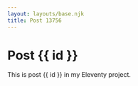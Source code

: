```yaml
---
layout: layouts/base.njk
title: Post 13756
---
```


# Post {{ id }}

This is post {{ id }} in my Eleventy project.
